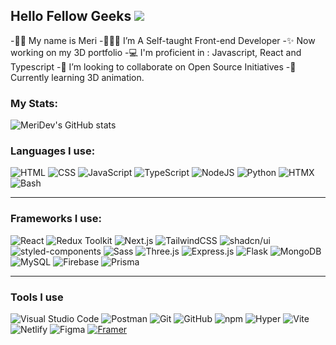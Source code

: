 ## Hello Fellow Geeks ![](https://user-images.githubusercontent.com/18350557/176309783-0785949b-9127-417c-8b55-ab5a4333674e.gif)
-👩🏻 My name is Meri
-👩🏻‍💻 I’m A Self-taught Front-end Developer
-✨ Now working on my 3D portfolio
-💻 I'm proficient in : Javascript, React and Typescript
-👯 I’m looking to collaborate on Open Source Initiatives
-🌱 Currently learning 3D animation.

### My Stats:
![MeriDev's GitHub stats](https://github-readme-stats.vercel.app/api?username=MeriDev&show_icons=true&theme=tokyonight)

### Languages I use:
![HTML](https://img.shields.io/badge/-HTML-%23E34F26.svg?style=flat&logo=html5&logoColor=white)
![CSS](https://img.shields.io/badge/-CSS-1572B6?style=flat&logo=css3&logoColor=fff)
![JavaScript](https://img.shields.io/badge/-JavaScript-F7DF1E?style=flat&logo=javascript&logoColor=000)
![TypeScript](https://img.shields.io/badge/-TypeScript-3178C6?style=flat&logo=typescript&logoColor=fff)
![NodeJS](https://img.shields.io/badge/-Node.js-6DA55F?style=flat&logo=node.js&logoColor=white)
![Python](https://img.shields.io/badge/-Python-3776AB?style=flat&logo=python&logoColor=fff)
![HTMX](https://img.shields.io/badge/-HTMX-36C?style=flat&logo=htmx&logoColor=fff)
![Bash](https://img.shields.io/badge/-Bash-4EAA25?style=flat&logo=gnubash&logoColor=fff)

---

### Frameworks I use:
![React](https://img.shields.io/badge/React-%2320232a.svg?style=flat&logo=react&logoColor=%2361DAFB)
![Redux Toolkit](https://img.shields.io/badge/Redux-Toolkit-blue)
![Next.js](https://img.shields.io/badge/Next.js-black?style=flat&logo=next.js&logoColor=white)
![TailwindCSS](https://img.shields.io/badge/Tailwind%20CSS-%2338B2AC.svg?style=flat&logo=tailwind-css&logoColor=white)
![shadcn/ui](https://img.shields.io/badge/shadcn%2Fui-000?style=flat&logo=shadcnui&logoColor=fff)
![styled-components](https://img.shields.io/badge/styled--components-DB7093?style=flat&logo=styledcomponents&logoColor=fff)
![Sass](https://img.shields.io/badge/Sass-C69?style=flat&logo=sass&logoColor=fff)
![Three.js](https://img.shields.io/badge/Three.js-000?style=flat&logo=threedotjs&logoColor=fff)
![Express.js](https://img.shields.io/badge/Express.js-%23404d59.svg?style=flat&logo=express&logoColor=%2361DAFB)
![Flask](https://img.shields.io/badge/Flask-000?style=flat&logo=flask&logoColor=fff)
![MongoDB](https://img.shields.io/badge/MongoDB-%234ea94b.svg?style=flat&logo=mongodb&logoColor=white)
![MySQL](https://img.shields.io/badge/MySQL-4479A1?style=flat&logo=mysql&logoColor=fff)
![Firebase](https://img.shields.io/badge/Firebase-039BE5?style=flat&logo=Firebase&logoColor=white)
![Prisma](https://img.shields.io/badge/Prisma-3982CE?style=flat&logo=Prisma&logoColor=white)

---

### Tools I use
![Visual Studio Code](https://custom-icon-badges.demolab.com/badge/-Visual%20Studio%20Code-0078d7.svg?style=flat&logo=vsc&logoColor=white)
![Postman](https://img.shields.io/badge/-Postman-FF6C37?style=flat&logo=postman&logoColor=white)
![Git](https://img.shields.io/badge/-Git-F05032?style=flat&logo=git&logoColor=fff)
![GitHub](https://img.shields.io/badge/-GitHub-%23121011.svg?style=flat&logo=github&logoColor=white)
![npm](https://img.shields.io/badge/-npm-CB3837?style=flat&logo=npm&logoColor=fff)
![Hyper](https://img.shields.io/badge/-Hyper-000000?style=flat&logo=hyper&logoColor=fff)
![Vite](https://img.shields.io/badge/-Vite-646CFF?style=flat&logo=vite&logoColor=fff)
![Netlify](https://img.shields.io/badge/-Netlify-%23000000?style=flat&logo=netlify&logoColor=#00C7B7)
![Figma](https://img.shields.io/badge/-Figma-F24E1E?style=flat&logo=Figma&logoColor=white)
[![Framer](https://img.shields.io/badge/Framer-05F?logo=framer&logoColor=fff)](#)
